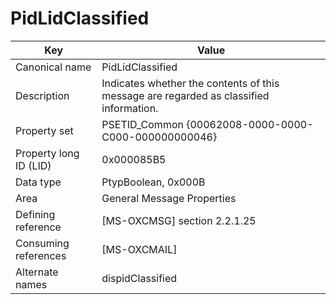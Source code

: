 # PidLidClassified

| Key | Value |
|---|---|
| Canonical name | PidLidClassified |
| Description | Indicates whether the contents of this message are regarded as classified information. |
| Property set | PSETID_Common {00062008-0000-0000-C000-000000000046} |
| Property long ID (LID) | 0x000085B5 |
| Data type | PtypBoolean, 0x000B |
| Area | General Message Properties |
| Defining reference | [MS-OXCMSG] section 2.2.1.25 |
| Consuming references | [MS-OXCMAIL] |
| Alternate names | dispidClassified |
